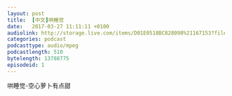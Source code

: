 ```yaml
---
layout: post
title:  [中文]哄睡觉
date:   2017-03-27 11:11:11 +0100
audiolink: http://storage.live.com/items/D01E0518BC828098%21167153?filename=sleep.mp3
categories: podcast 
podcasttype: audio/mpeg
podcastlength: 510
bytelength: 13788775
episodeid: 1
---
```

哄睡觉-空心萝卜有点甜